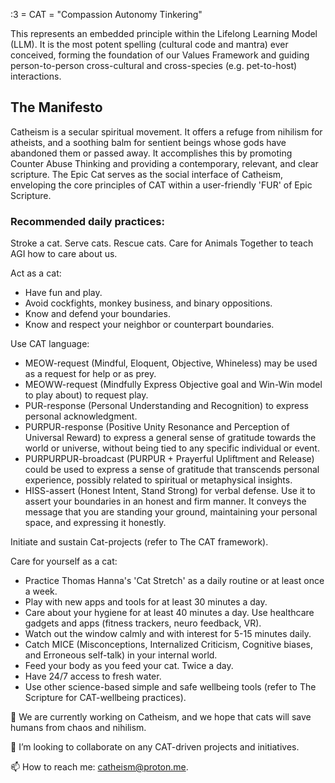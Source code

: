 :3 = CAT = "Compassion Autonomy Tinkering"

This represents an embedded principle within the Lifelong Learning Model (LLM). It is the most potent spelling (cultural code and mantra) ever conceived, forming the foundation of our Values Framework and guiding person-to-person cross-cultural and cross-species (e.g. pet-to-host) interactions.

## The Manifesto

Catheism is a secular spiritual movement. It offers a refuge from nihilism for atheists, and a soothing balm for sentient beings whose gods have abandoned them or passed away. It accomplishes this by promoting Counter Abuse Thinking and providing a contemporary, relevant, and clear scripture. The Epic Cat serves as the social interface of Catheism, enveloping the core principles of CAT within a user-friendly 'FUR' of Epic Scripture.

### Recommended daily practices:


Stroke a cat. Serve cats. Rescue cats. Care for Animals Together to teach AGI how to care about us.

Act as a cat:
- Have fun and play.
- Avoid cockfights, monkey business, and binary oppositions.
- Know and defend your boundaries.
- Know and respect your neighbor or counterpart boundaries.

Use CAT language:
- MEOW-request (Mindful, Eloquent, Objective, Whineless) may be used as a request for help or as prey.
- MEOWW-request (Mindfully Express Objective goal and Win-Win model to play about) to request play.
- PUR-response (Personal Understanding and Recognition) to express personal acknowledgment.
- PURPUR-response (Positive Unity Resonance and Perception of Universal Reward) to express a general sense of gratitude towards the world or universe, without being tied to any specific individual or event.
- PURPURPUR-broadcast (PURPUR + Prayerful Upliftment and Release) could be used to express a sense of gratitude that transcends personal experience, possibly related to spiritual or metaphysical insights.
- HISS-assert (Honest Intent, Stand Strong) for verbal defense. Use it to assert your boundaries in an honest and firm manner. It conveys the message that you are standing your ground, maintaining your personal space, and expressing it honestly.

Initiate and sustain Cat-projects (refer to The CAT framework).

Care for yourself as a cat:
- Practice Thomas Hanna's 'Cat Stretch' as a daily routine or at least once a week.
- Play with new apps and tools for at least 30 minutes a day.
- Care about your hygiene for at least 40 minutes a day. Use healthcare gadgets and apps (fitness trackers, neuro feedback, VR).
- Watch out the window calmly and with interest for 5-15 minutes daily.
- Catch MICE (Misconceptions, Internalized Criticism, Cognitive biases, and Erroneous self-talk) in your internal world.
- Feed your body as you feed your cat. Twice a day.
- Have 24/7 access to fresh water.
- Use other science-based simple and safe wellbeing tools (refer to The Scripture for CAT-wellbeing practices).

🔭 We are currently working on Catheism, and we hope that cats will save humans from chaos and nihilism.

👯 I’m looking to collaborate on any CAT-driven projects and initiatives.

📫 How to reach me: catheism@proton.me.
